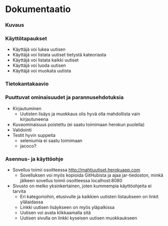 # Dokumentaatio

### Kuvaus

### Käyttötapaukset

* Käyttäjä voi lukea uutisen
* Käyttäjä voi listata uutiset tietystä kateoriasta
* Käyttäjä voi listata kaikki uutiset
* Käyttäjä voi luoda uutisen
* Käyttäjä voi muokata uutista

### Tietokantakaavio


### Puuttuvat ominaisuudet ja parannusehdotuksia 
* Kirjautuminen
  * Uutisten lisäys ja muokkaus olis hyvä olla mahdollista vain kirjautuneena
* Kuvaominaisuus poistettu (ei saatu toimimaan herokun puolella)
* Validointi
* Testit hyvin suppeita
  * seleniumia ei saatu toimimaan
  * jacoco?

### Asennus- ja käyttöohje
* Sovellus toimii osoitteessa http://mahtiuutiset.herokuapp.com
  * Sovelluksen voi myös kopioida GitHubista ja ajaa jar-tiedoston, minkä jälkeen sovellus toimii osoitteessa localhost:8080
* Sivusto on melko yksinkertainen, joten kummempia käyttöohjeita ei tarvita
  * Eri kategorioihin, etusivulle ja kaikkien uutisten listaukseen on linkit ylälaidassa
  * Linkki uutisen lisäykseen on myös yläpalkissa
  * Uutisen voi avata klikkaamalla sitä
  * Uutisen sivulla on linkki kyseisen uutisen muokkaukseen
